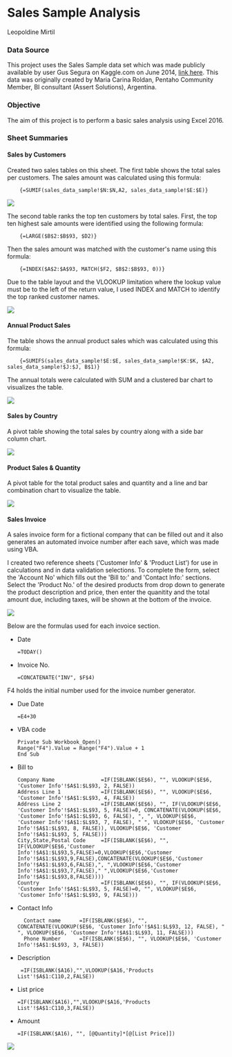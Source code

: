 Sales Sample Analysis
================
Leopoldine Mirtil


### Data Source  

This project uses the Sales Sample data set which was made publicly available by user Gus Segura on
 Kaggle.com on June 2014, [link here](https://www.kaggle.com/datasets/kyanyoga/sample-sales-data).
This data was originally created by Maria Carina Roldan, Pentaho Community Member, BI consultant 
 (Assert Solutions), Argentina.

### Objective

The aim of this project is to perform a basic sales analysis using Excel 2016. 

### Sheet Summaries

#### Sales by Customers

Created two sales tables on this sheet. The first table shows the total sales per customers.
The sales amount was calculated using this formula: 

        {=SUMIF(sales_data_sample!$N:$N,A2, sales_data_sample!$E:$E)}

![](CustSales.png)<!-- -->


The second table ranks the top ten customers by total sales. First, the top ten highest sale amounts 
were identified using the following formula: 

        {=LARGE($B$2:$B$93, $D2)}

Then the sales amount was matched with the customer's name using this formula: 

        {=INDEX($A$2:$A$93, MATCH($F2, $B$2:$B$93, 0))}


Due to the table layout and the VLOOKUP limitation where the lookup value must be to the left of 
the return value, I used INDEX and MATCH to identify the top ranked customer names. 

![](RankedCusts.png)<!-- -->


#### Annual Product Sales

The table shows the annual product sales which was calculated using this formula: 

        {=SUMIFS(sales_data_sample!$E:$E, sales_data_sample!$K:$K, $A2, sales_data_sample!$J:$J, B$1)}

The annual totals were calculated with SUM and a clustered bar chart to visualizes the table.

![](AnnualProdSalesnChart.png)<!-- -->


#### Sales by Country

A pivot table showing the total sales by country along with a side bar column chart. 

![](CountrySales-PT.png)<!-- -->


#### Product Sales & Quantity
A pivot table for the total product sales and quantity and a line and bar combination 
chart to visualize the table.

![](ProductSalesnQty-PTnChart.png)<!-- -->


#### Sales Invoice

A sales invoice form for a fictional company that can be filled out and it also generates an automated 
invoice number after each save, which was made using VBA. 

I created two reference sheets ('Customer Info' & 'Product List') for use in calculations and in data validation
selections. To complete the form, select the 'Account No' which fills out the 'Bill to:' 
and 'Contact Info:' sections. Select the 'Product No.' of the desired products from drop down to generate the product 
description and price, then enter the quanitity and the total amount due, including taxes, will be shown at the 
bottom of the invoice. 


![](Invoice-Blank.png)<!-- -->


Below are the formulas used for each invoice section.

  * Date     

        =TODAY()

  * Invoice No.     
  
        =CONCATENATE("INV", $F$4)
F4 holds the initial number used for the invoice number generator. 

  * Due Date 
    
        =E4+30      

  * VBA code   
        
        Private Sub Workbook_Open()
        Range("F4").Value = Range("F4").Value + 1
        End Sub

  * Bill to

        Company Name               =IF(ISBLANK($E$6), "", VLOOKUP($E$6, 'Customer Info'!$A$1:$L$93, 2, FALSE))
        Address Line 1             =IF(ISBLANK($E$6), "", VLOOKUP($E$6, 'Customer Info'!$A$1:$L$93, 4, FALSE))
        Address Line 2             =IF(ISBLANK($E$6), "", IF(VLOOKUP($E$6, 'Customer Info'!$A$1:$L$93, 5, FALSE)=0, CONCATENATE(VLOOKUP($E$6, 'Customer Info'!$A$1:$L$93, 6, FALSE), ", ", VLOOKUP($E$6, 'Customer Info'!$A$1:$L$93, 7, FALSE), " ", VLOOKUP($E$6, 'Customer Info'!$A$1:$L$93, 8, FALSE)), VLOOKUP($E$6, 'Customer Info'!$A$1:$L$93, 5, FALSE)))      
        City,State,Postal Code     =IF(ISBLANK($E$6), "", IF(VLOOKUP($E$6,'Customer Info'!$A$1:$L$93,5,FALSE)=0,VLOOKUP($E$6,'Customer Info'!$A$1:$L$93,9,FALSE),CONCATENATE(VLOOKUP($E$6,'Customer Info'!$A$1:$L$93,6,FALSE),", ",VLOOKUP($E$6,'Customer Info'!$A$1:$L$93,7,FALSE)," ",VLOOKUP($E$6,'Customer Info'!$A$1:$L$93,8,FALSE)))) 
        Country                    =IF(ISBLANK($E$6), "", IF(VLOOKUP($E$6, 'Customer Info'!$A$1:$L$93, 5, FALSE)=0, "", VLOOKUP($E$6, 'Customer Info'!$A$1:$L$93, 9, FALSE)))
   
  * Contact Info

          Contact name      =IF(ISBLANK($E$6), "", CONCATENATE(VLOOKUP($E$6, 'Customer Info'!$A$1:$L$93, 12, FALSE), " ", VLOOKUP($E$6, 'Customer Info'!$A$1:$L$93, 11, FALSE)))
          Phone Number      =IF(ISBLANK($E$6), "", VLOOKUP($E$6, 'Customer Info'!$A$1:$L$93, 3, FALSE))

  * Description    
  
         =IF(ISBLANK($A16),"",VLOOKUP($A16,'Products List'!$A$1:C110,2,FALSE))
  * List price     

        =IF(ISBLANK($A16),"",VLOOKUP($A16,'Products List'!$A$1:C110,3,FALSE))
  * Amount    

        =IF(ISBLANK($A16), "", [@Quantity]*[@[List Price]])
	
					
![](Invoice.png)<!-- -->
